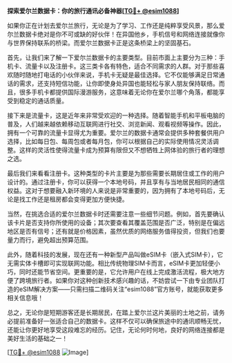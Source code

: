 **探索爱尔兰数据卡：你的旅行通讯必备神器[[TG💪+ @esim1088](https://t.me/s/esim1088)]**

如果你正在计划去爱尔兰旅行，无论是为了学习、工作还是纯粹享受风景，那么爱尔兰数据卡绝对是你不可或缺的好伙伴！在异国他乡，手机信号和网络连接就像你与世界保持联系的桥梁。而爱尔兰数据卡正是这条桥梁上的坚固基石。

首先，让我们来了解一下爱尔兰数据卡的主要类型。目前市面上主要分为三种：手机卡、流量卡以及注册卡。这三类卡各有特色，适合不同需求的人群。对于那些喜欢随时随地打电话的小伙伴来说，手机卡无疑是最佳选择。它不仅能够满足日常通话的需求，还支持短信功能，让你即使身处异国也能轻松与家人朋友保持联络。而且，很多手机卡都提供国际漫游服务，这意味着无论你在爱尔兰哪个角落，都能享受到稳定的通话质量。

接下来是流量卡，这是近年来非常受欢迎的一种选择。随着智能手机和平板电脑的普及，人们越来越依赖移动互联网进行社交、浏览新闻、观看视频等操作。因此，拥有一个可靠的流量卡显得尤为重要。爱尔兰的数据卡通常会提供多种套餐供用户选择，比如每日包、每周包或者每月包，你可以根据自己的实际使用情况灵活调整。这样的灵活性使得流量卡成为预算有限但又不想牺牲上网体验的旅行者的理想之选。

最后我们来看看注册卡。这种类型的卡片主要是为那些需要长期居住或工作的用户设计的。通过注册卡，你可以获得一个本地号码，并且享有与当地居民相同的通信权益。这对于想要融入新环境的人来说是非常重要的，因为拥有了本地号码后，无论是找工作还是租房都会变得更加方便快捷。

当然，在挑选合适的爱尔兰数据卡时还需要注意一些细节问题。例如，首先要确认该卡片是否支持你所使用的设备；其次要查看其覆盖范围是否广泛，特别是在偏远地区是否有信号；还有就是价格因素，虽然优质的网络服务值得投资，但我们也要量力而行，避免超出预算范围。

此外，随着科技的发展，现在还有一种新型产品叫做eSIM卡（嵌入式SIM卡），它无需实体卡槽即可实现联网功能。相比传统物理SIM卡而言，eSIM卡更加轻便小巧，同时还能节省空间。更重要的是，它允许用户在线上完成激活流程，极大地方便了跨境旅行者。如果你对这种创新技术感兴趣的话，不妨尝试一下由专业团队打造的eSIM解决方案——只需扫描二维码关注“esim1088”官方账号，就能获取更多相关信息哦！

总之，无论你是短期游客还是长期居民，在踏上爱尔兰这片美丽的土地之前，请务必提前准备好一张适合自己的数据卡。这样不仅可以确保旅途中的通讯顺畅无忧，还能让你更好地享受这段难忘的经历。记住，无论何时何地，良好的网络连接都是美好生活的基础之一！

[[TG💪+ @esim1088](https://t.me/s/esim1088) ![Image](https://i.postimg.cc/4NQfJmqS/Snipaste-2025-05-13-00-14-12.png)]
